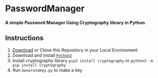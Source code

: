 # PasswordManager
#### A simple Password Manager Using Cryptography library in Python

## Instructions
1. [Download](https://github.com/neeleshpandey/PasswordManager/archive/refs/heads/main.zip) or Clone this Repository in your Local Environment
2. Download and install [`Python3`](https://www.python.org/downloads/)
3. Install cryptography library `pip3 install cryptography` or `python3 -m pip install cryptography`
4. Run `GenerateKey.py` to make a key
